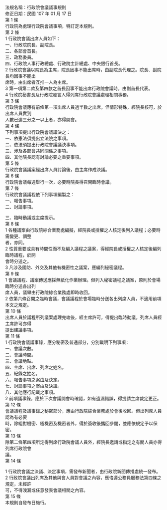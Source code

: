 法規名稱：行政院會議議事規則  
修正日期：民國 107 年 01 月 17 日  
第 1 條  
行政院為處理行政院會議事項，特訂定本規則。  
第 2 條  
1 行政院會議出席人員如下：  
一、行政院院長、副院長。  
二、各部會首長。  
三、政務委員。  
四、行政院人事行政總處、行政院主計總處、中央銀行首長。  
2 行政院會議以院長為主席，院長因事不能出席時，由副院長代理之。院長、副院長均因事不能出  
席時，由出席者互推一人為主席。  
3 第一項第二款及第四款之首長因事不能出席行政院會議時，由副首長代表。  
4 行政院秘書長及行政院發言人得列席行政院會議處理相關事務。  
第 3 條  
行政院會議應有前條第一項出席人員過半數之出席。但情形特殊，經院長核可，於出席人員實到  
人數已達三分之一以上者，亦得開會。  
第 4 條  
下列事項提出行政院會議議決之：  
一、依憲法須提出立法院之事項。  
二、依法須提出行政院會議議決事項。  
三、涉及各部會共同關係之事項。  
四、其他院長認有討論必要之重要事項。  
第 5 條  
行政院會議議案經出席人員討論後，由主席作成決議。  
第 6 條  
行政院會議每週舉行一次，必要時院長得召開臨時會議。  
第 7 條  
行政院會議議程依下列事項編製之：  
一、報告事項。  
二、討論事項。  


三、臨時動議或主席提示。  
第 8 條  
1 各種議案由行政院綜合業務處編擬，經院長或授權之人核定後列入議程；必要時需變更、調整  
者，亦同。  
2 性質重要或具有時間性而不及編入議程之議案，得經院長或授權之人核定後編列臨時議程，於開  
會時分送之。  
3 凡涉及國防、外交及其他有機密性之議案，應編列秘密議程。  
第 9 條  
1 會議議程、議案傳送應採無紙化作業辦理。但列入秘密議程之議案，原則於會場臨時分送各出列  
席人員，議畢由行政院綜合業務處即時收回。  
2 依第六條召開之臨時會議，會議議程於會場臨時分送各出列席人員，不適用前項本文之規定。  
第 10 條  
出席人員於議程所列議案處理完竣後，經主席許可，得提出臨時動議。列席人員經主席許可亦得  
提出建議事項。  
第 11 條  
1 行政院會議議事錄，應分秘密及普通部分，分別載明下列事項：  
一、會議次數。  
二、會議時間。  
三、會議地點。  
四、主席、出席、列席之姓名。  
五、紀錄之姓名。  
六、報告事項之案由及決定。  
七、討論事項之案由及決議。  
八、其他應行記載之事項。  
2 前項議事錄，應於下次會議開會時確認，如有遺漏錯誤，得提請主席裁定更正。  
第 12 條  
會議議程及議事錄之秘密部分，應由行政院綜合業務處於會後收回。但出列席人員認為有必要  
時，除絕對機密、極機密及機密者外，得於簽收後攜回參閱，並應依規定予以保密。  
第 13 條  
除第二條第四項所定得列席行政院會議人員外，經院長邀請或指定之有關人員亦得列席行政院會  
議。  
第 14 條  


1 行政院會議之決議、決定事項，需發布新聞者，由行政院新聞傳播處統一發布。  
2 行政院會議出列席及其他與會人員對會議之內容，應恪遵公務員服務法第四條之規定，未經許  
可，不得洩漏或任意發表會議相關之內容。  
第 15 條  
本規則自發布日施行。  


